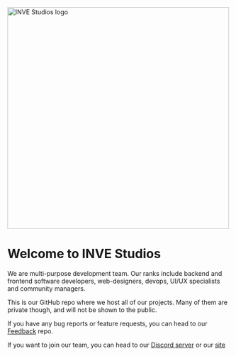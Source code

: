 <img src="https://i.imgur.com/6KkqBTd.png" alt="INVE Studios logo" width="500"/>

# Welcome to INVE Studios

We are multi-purpose development team. Our ranks include backend and frontend software developers, web-designers, devops, UI/UX specialists and community managers.

This is our GitHub repo where we host all of our projects. Many of them are private though, and will not be shown to the public.

If you have any bug reports or feature requests, you can head to our [Feedback](https://github.com/INVE-Studios/feedback) repo.

If you want to join our team, you can head to our [Discord server](https://discord.gg/D8qHmsbsDZ) or our [site](https://inve.dev/jobs)